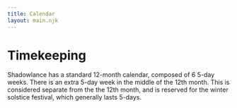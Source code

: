 ```yaml
---
title: Calendar
layout: main.njk
---
```

# Timekeeping

 Shadowlance has a standard 12-month calendar, composed of 6 5-day weeks. There is an extra 5-day week in the middle of the 12th month. This is considered separate from the the 12th month, and is reserved for the winter solstice festival, which generally lasts 5-days.